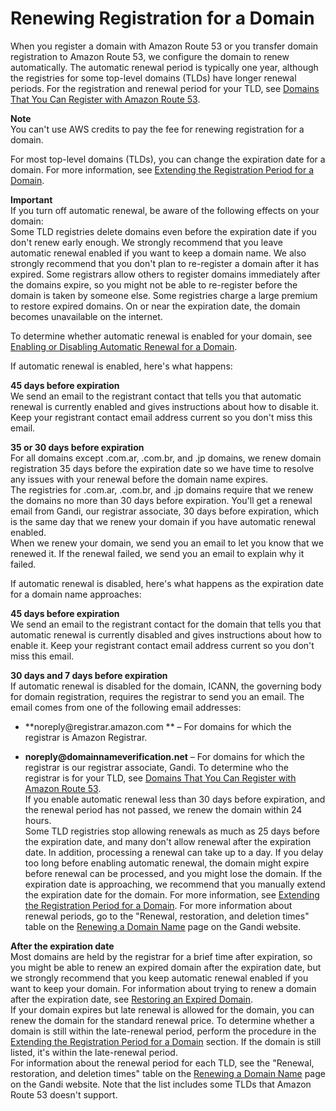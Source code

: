 # Renewing Registration for a Domain<a name="domain-renew"></a>

When you register a domain with Amazon Route 53 or you transfer domain registration to Amazon Route 53, we configure the domain to renew automatically\. The automatic renewal period is typically one year, although the registries for some top\-level domains \(TLDs\) have longer renewal periods\. For the registration and renewal period for your TLD, see [Domains That You Can Register with Amazon Route 53](registrar-tld-list.md)\.

**Note**  
You can't use AWS credits to pay the fee for renewing registration for a domain\.

For most top\-level domains \(TLDs\), you can change the expiration date for a domain\. For more information, see [Extending the Registration Period for a Domain](domain-extend.md)\.

**Important**  
If you turn off automatic renewal, be aware of the following effects on your domain:  
Some TLD registries delete domains even before the expiration date if you don't renew early enough\. We strongly recommend that you leave automatic renewal enabled if you want to keep a domain name\.
We also strongly recommend that you don't plan to re\-register a domain after it has expired\. Some registrars allow others to register domains immediately after the domains expire, so you might not be able to re\-register before the domain is taken by someone else\.
Some registries charge a large premium to restore expired domains\.
On or near the expiration date, the domain becomes unavailable on the internet\.

To determine whether automatic renewal is enabled for your domain, see [Enabling or Disabling Automatic Renewal for a Domain](domain-enable-disable-auto-renewal.md)\.

If automatic renewal is enabled, here's what happens:

**45 days before expiration**  
We send an email to the registrant contact that tells you that automatic renewal is currently enabled and gives instructions about how to disable it\. Keep your registrant contact email address current so you don't miss this email\.

**35 or 30 days before expiration**  
For all domains except \.com\.ar, \.com\.br, and \.jp domains, we renew domain registration 35 days before the expiration date so we have time to resolve any issues with your renewal before the domain name expires\.  
The registries for \.com\.ar, \.com\.br, and \.jp domains require that we renew the domains no more than 30 days before expiration\. You'll get a renewal email from Gandi, our registrar associate, 30 days before expiration, which is the same day that we renew your domain if you have automatic renewal enabled\.  
When we renew your domain, we send you an email to let you know that we renewed it\. If the renewal failed, we send you an email to explain why it failed\.

If automatic renewal is disabled, here's what happens as the expiration date for a domain name approaches:

**45 days before expiration**  
We send an email to the registrant contact for the domain that tells you that automatic renewal is currently disabled and gives instructions about how to enable it\. Keep your registrant contact email address current so you don't miss this email\.

**30 days and 7 days before expiration**  
If automatic renewal is disabled for the domain, ICANN, the governing body for domain registration, requires the registrar to send you an email\. The email comes from one of the following email addresses:  

+ **noreply@registrar\.amazon\.com ** – For domains for which the registrar is Amazon Registrar\.

+ **noreply@domainnameverification\.net** – For domains for which the registrar is our registrar associate, Gandi\.
To determine who the registrar is for your TLD, see [Domains That You Can Register with Amazon Route 53](registrar-tld-list.md)\.  
If you enable automatic renewal less than 30 days before expiration, and the renewal period has not passed, we renew the domain within 24 hours\.  
Some TLD registries stop allowing renewals as much as 25 days before the expiration date, and many don't allow renewal after the expiration date\. In addition, processing a renewal can take up to a day\. If you delay too long before enabling automatic renewal, the domain might expire before renewal can be processed, and you might lose the domain\. If the expiration date is approaching, we recommend that you manually extend the expiration date for the domain\. For more information, see [Extending the Registration Period for a Domain](domain-extend.md)\.
For more information about renewal periods, go to the "Renewal, restoration, and deletion times" table on the [Renewing a Domain Name](http://wiki.gandi.net/en/domains/renew) page on the Gandi website\.

**After the expiration date**  
Most domains are held by the registrar for a brief time after expiration, so you might be able to renew an expired domain after the expiration date, but we strongly recommend that you keep automatic renewal enabled if you want to keep your domain\. For information about trying to renew a domain after the expiration date, see [Restoring an Expired Domain](domain-restore-expired.md)\.  
If your domain expires but late renewal is allowed for the domain, you can renew the domain for the standard renewal price\. To determine whether a domain is still within the late\-renewal period, perform the procedure in the [Extending the Registration Period for a Domain](domain-extend.md) section\. If the domain is still listed, it's within the late\-renewal period\.  
For information about the renewal period for each TLD, see the "Renewal, restoration, and deletion times" table on the [Renewing a Domain Name](http://wiki.gandi.net/en/domains/renew) page on the Gandi website\. Note that the list includes some TLDs that Amazon Route 53 doesn't support\.
